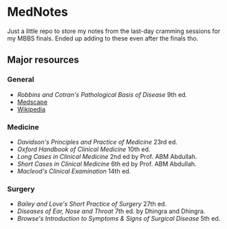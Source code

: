 # MedNotes
Just a little repo to store my notes from the last-day cramming sessions
 for my MBBS finals. Ended up adding to these even after the finals tho.

## Major resources
### General
- _Robbins and Cotran's Pathological Basis of Disease_ 9th ed.
- [Medscape](https://emedicine.medscape.com)
- [Wikipedia](https://en.wikipedia.org)

### Medicine
- _Davidson's Principles and Practice of Medicine_ 23rd ed.
- _Oxford Handbook of Clinical Medicine_ 10th ed.
- _Long Cases in Clinical Medicine_ 2nd ed by Prof. ABM Abdullah.
- _Short Cases in Clinical Medicine_ 6th ed by Prof. ABM Abdullah.
- _Macleod's Clinical Examination_ 14th ed.

### Surgery
- _Bailey and Love's Short Practice of Surgery_ 27th ed.
- _Diseases of Ear, Nose and Throat_ 7th ed. by Dhingra and Dhingra.
- _Browse's Introduction to Symptoms & Signs of Surgical Disease_ 5th ed.
